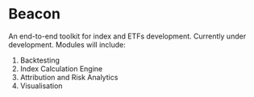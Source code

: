 # Beacon

An end-to-end toolkit for index and ETFs development. Currently under development. Modules will include:

1. Backtesting
2. Index Calculation Engine
3. Attribution and Risk Analytics
4. Visualisation

